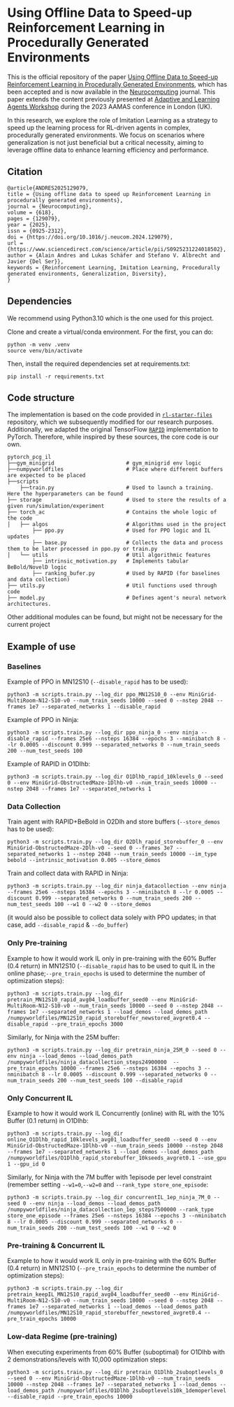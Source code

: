 # Using Offline Data to Speed-up Reinforcement Learning in Procedurally Generated Environments

This is the official repository of the paper [Using Offline Data to Speed-up Reinforcement Learning in Procedurally Generated Environments](https://doi.org/10.1016/j.neucom.2024.129079), which has been accepted and is now available in the [Neurocomputing](https://www.sciencedirect.com/journal/neurocomputing) journal. This paper extends the content previously presented at [Adaptive and Learning Agents Workshop](https://alaworkshop2023.github.io/#accepted) during the 2023 AAMAS conference in London (UK). 

In this research, we explore the role of Imitation Learning as a strategy to speed up the learning process for RL-driven agents in complex, procedurally generated environments. We focus on scenarios where generalization is not just beneficial but a critical necessity, aiming to leverage offline data to enhance learning efficiency and performance.

## Citation
```
@article{ANDRES2025129079,
title = {Using offline data to speed up Reinforcement Learning in procedurally generated environments},
journal = {Neurocomputing},
volume = {618},
pages = {129079},
year = {2025},
issn = {0925-2312},
doi = {https://doi.org/10.1016/j.neucom.2024.129079},
url = {https://www.sciencedirect.com/science/article/pii/S0925231224018502},
author = {Alain Andres and Lukas Schäfer and Stefano V. Albrecht and Javier {Del Ser}},
keywords = {Reinforcement Learning, Imitation Learning, Procedurally generated environments, Generalization, Diversity},
}
```

## Dependencies
We recommend using Python3.10 which is the one used for this project.

Clone and create a virtual/conda environment. For the first, you can do:
```
python -m venv .venv
source venv/bin/activate
```
Then, install the required dependencies set at requirements.txt:
```
pip install -r requirements.txt
```

## Code structure 
The implementation is based on the code provided in [`rl-starter-files`](https://github.com/lcswillems/rl-starter-files) repository, which we subsequently modified for our research purposes. Additionally, we adapted the original TensorFlow [`RAPID`](https://github.com/daochenzha/rapid) implementation to PyTorch. Therefore, while inspired by these sources, the core code is our own.
```
pytorch_pcg_il
├──gym_minigrid                       # gym_minigrid env logic
├──numpyworldfiles                    # Place where different buffers are expected to be placed                      
├──scripts                      
    ├──train.py                       # Used to launch a training. Here the hyperparameters can be found
├── storage                           # Used to store the results of a given run/simulation/experiment
├── torch_ac                          # Contains the whole logic of the code
│   ├── algos                         # Algorithms used in the project
        ├── ppo.py                    # Used for PPO logic and IL updates
        ├── base.py                   # Collects the data and process them to be later processed in ppo.py or train.py
│   └── utils                         # Util algorithmic features
        ├── intrinsic_motivation.py   # Implements tabular BeBold/NovelD logic
        ├── ranking_bufer.py          # Used by RAPID (for baselines and data collection)
├── utils.py                          # Util functions used through code
├── model.py                          # Defines agent's neural network architectures.
```
Other additional modules can be found, but might not be necessary for the current project

## Example of use 

### Baselines
Example of PPO in MN12S10 (```--disable_rapid``` has to be used):
```
python3 -m scripts.train.py --log_dir ppo_MN12S10_0 --env MiniGrid-MultiRoom-N12-S10-v0 --num_train_seeds 10000 --seed 0 --nstep 2048 --frames 1e7 --separated_networks 1 --disable_rapid 
```

Example of PPO in Ninja:
```
python3 -m scripts.train.py --log_dir ppo_ninja_0 --env ninja --disable_rapid --frames 25e6 --nsteps 16384 --epochs 3 --nminibatch 8 --lr 0.0005 --discount 0.999 --separated_networks 0 --num_train_seeds 200 --num_test_seeds 100
```
Example of RAPID in O1Dlhb:
```
python3 -m scripts.train.py --log_dir O1Dlhb_rapid_10klevels_0 --seed 0 --env MiniGrid-ObstructedMaze-1Dlhb-v0 --num_train_seeds 10000 --nstep 2048 --frames 1e7 --separated_networks 1
```

### Data Collection
Train agent with RAPID+BeBold in O2Dlh and store buffers (```--store_demos``` has to be used):
```
python3 -m scripts.train.py --log_dir O2Dlh_rapid_storebuffer_0 --env MiniGrid-ObstructedMaze-2Dlh-v0 --seed 0 --frames 3e7 --separated_networks 1 --nstep 2048 --num_train_seeds 10000 --im_type bebold --intrinsic_motivation 0.005 --store_demos
```
Train and collect data with RAPID in Ninja:
```
python3 -m scripts.train.py --log_dir ninja_datacollection --env ninja  --frames 25e6 --nsteps 16384 --epochs 3 --nminibatch 8 --lr 0.0005 --discount 0.999 --separated_networks 0 --num_train_seeds 200 --num_test_seeds 100 --w1 0 --w2 0 --store_demos 
```
(it would also be possible to collect data solely with PPO updates; in that case, add ```--disable_rapid``` & ```--do_buffer```)

### Only Pre-training
Example to how it would work IL only in pre-training with the 60% Buffer (0.4 return) in MN12S10 (```--disable_rapid``` has to be used to quit IL in the online phase;```--pre_train_epochs``` is used to determine the number of optimization steps):
```
python3 -m scripts.train.py --log_dir pretrain_MN12S10_rapid_avg04_loadbuffer_seed0 --env MiniGrid-MultiRoom-N12-S10-v0 --num_train_seeds 10000 --seed 0 --nstep 2048 --frames 1e7 --separated_networks 1 --load_demos --load_demos_path /numpyworldfiles/MN12S10_rapid_storebuffer_newstored_avgret0.4 --disable_rapid --pre_train_epochs 3000
```
Similarly, for Ninja with the 25M buffer:
```
python3 -m scripts.train.py --log_dir pretrain_ninja_25M_0 --seed 0 --env ninja --load_demos --load_demos_path /numpyworldfiles/ninja_datacollection_steps24900000  --pre_train_epochs 10000 --frames 25e6 --nsteps 16384 --epochs 3 --nminibatch 8 --lr 0.0005 --discount 0.999 --separated_networks 0 --num_train_seeds 200 --num_test_seeds 100 --disable_rapid
```

### Only Concurrent IL
Example to how it would work IL Concurrently (online) with RL with the 10% Buffer (0.1 return) in O1Dlhb:
```
python3 -m scripts.train.py --log_dir online_O1Dlhb_rapid_10klevels_avg01_loadbuffer_seed0 --seed 0 --env MiniGrid-ObstructedMaze-1Dlhb-v0 --num_train_seeds 10000 --nstep 2048 --frames 1e7 --separated_networks 1 --load_demos --load_demos_path /numpyworldfiles/O1Dlhb_rapid_storebuffer_10kseeds_avgret0.1 --use_gpu 1 --gpu_id 0
```
Similarly, for Ninja with the 7M buffer with 1episode per level constraint (remember setting ```--w1=0```,```--w2=0``` and ```--rank_type store_one_episode```:
```
python3 -m scripts.train.py --log_dir concurrentIL_1ep_ninja_7M_0 --seed 0 --env ninja --load_demos --load_demos_path /numpyworldfiles/ninja_datacollection_1ep_steps7500000 --rank_type store_one_episode --frames 25e6 --nsteps 16384 --epochs 3 --nminibatch 8 --lr 0.0005 --discount 0.999 --separated_networks 0 --num_train_seeds 200 --num_test_seeds 100 --w1 0 --w2 0 

```
### Pre-training & Concurrent IL
Example to how it would work IL only in pre-training with the 60% Buffer (0.4 return) in MN12S10 (```--pre_train_epochs``` to determine the number of optimization steps):
```
python3 -m scripts.train.py --log_dir pretrain_keepIL_MN12S10_rapid_avg04_loadbuffer_seed0 --env MiniGrid-MultiRoom-N12-S10-v0 --num_train_seeds 10000 --seed 0 --nstep 2048 --frames 1e7 --separated_networks 1 --load_demos --load_demos_path /numpyworldfiles/MN12S10_rapid_storebuffer_newstored_avgret0.4 --pre_train_epochs 10000
```

### Low-data Regime (pre-training) 
When executing experiments from 60% Buffer (suboptimal) for O1Dlhb with 2 demonstrations/levels with 10,000 optimization steps:
```
python3 -m scripts.train.py --log_dir pretrain_O1Dlhb_2suboptlevels_0 --seed 0 --env MiniGrid-ObstructedMaze-1Dlhb-v0 --num_train_seeds 10000 --nstep 2048 --frames 1e7 --separated_networks 1 --load_demos --load_demos_path /numpyworldfiles/O1Dlhb_2suboptlevels10k_1demoperlevel --disable_rapid --pre_train_epochs 10000
```
